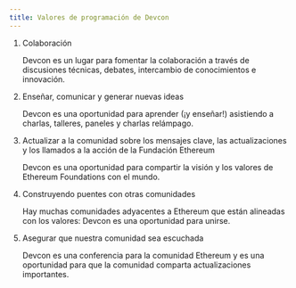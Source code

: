 ```yaml
---
title: Valores de programación de Devcon
---
```


1. Colaboración

    Devcon es un lugar para fomentar la colaboración a través de discusiones técnicas, debates, intercambio de conocimientos e innovación.

2. Enseñar, comunicar y generar nuevas ideas

    Devcon es una oportunidad para aprender (¡y enseñar!) asistiendo a charlas, talleres, paneles y charlas relámpago.

3. Actualizar a la comunidad sobre los mensajes clave, las actualizaciones y los llamados a la acción de la Fundación Ethereum

    Devcon es una oportunidad para compartir la visión y los valores de Ethereum Foundations con el mundo.

4. Construyendo puentes con otras comunidades

    Hay muchas comunidades adyacentes a Ethereum que están alineadas con los valores: Devcon es una oportunidad para unirse.

5. Asegurar que nuestra comunidad sea escuchada

    Devcon es una conferencia para la comunidad Ethereum y es una oportunidad para que la comunidad comparta actualizaciones importantes.